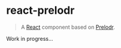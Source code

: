 # react-prelodr
> A [React](https://github.com/facebook/react) component based on [Prelodr](https://github.com/joseluisq/prelodr).

Work in progress...
